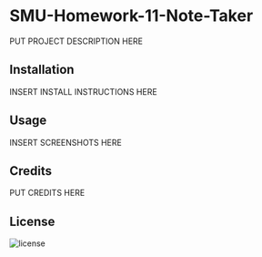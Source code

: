 # SMU-Homework-11-Note-Taker

PUT PROJECT DESCRIPTION HERE

## Installation

INSERT INSTALL INSTRUCTIONS HERE

## Usage

INSERT SCREENSHOTS HERE

## Credits

PUT CREDITS HERE

## License

![license](https://img.shields.io/badge/license-MIT-brightgreen)
